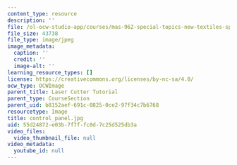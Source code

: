 ```yaml
---
content_type: resource
description: ''
file: /ol-ocw-studio-app/courses/mas-962-special-topics-new-textiles-spring-2010/55d24872e03b7f7ffc0d7c25d525db3a_control_panel.jpg
file_size: 43738
file_type: image/jpeg
image_metadata:
  caption: ''
  credit: ''
  image-alt: ''
learning_resource_types: []
license: https://creativecommons.org/licenses/by-nc-sa/4.0/
ocw_type: OCWImage
parent_title: Laser Cutter Tutorial
parent_type: CourseSection
parent_uid: b8152aef-691c-0825-0ce2-97f34c7b6768
resourcetype: Image
title: control_panel.jpg
uid: 55d24872-e03b-7f7f-fc0d-7c25d525db3a
video_files:
  video_thumbnail_file: null
video_metadata:
  youtube_id: null
---
```

